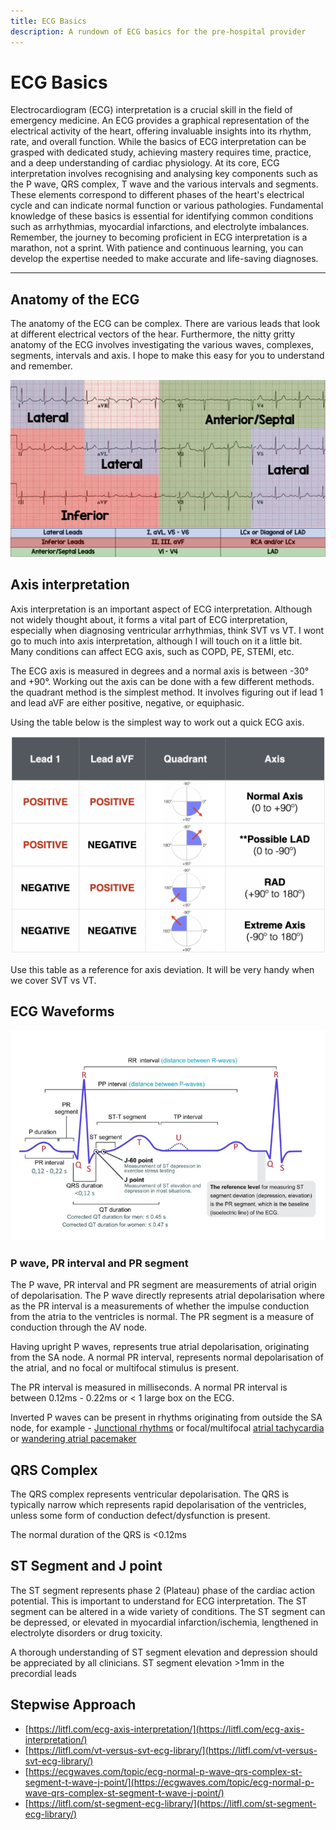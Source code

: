 ```yaml
---
title: ECG Basics
description: A rundown of ECG basics for the pre-hospital provider
---
```


# ECG Basics

Electrocardiogram (ECG) interpretation is a crucial skill in the field of emergency medicine. An ECG provides a graphical representation of the electrical activity of the heart, offering invaluable insights into its rhythm, rate, and overall function. While the basics of ECG interpretation can be grasped with dedicated study, achieving mastery requires time, practice, and a deep understanding of cardiac physiology. At its core, ECG interpretation involves recognising and analysing key components such as the P wave, QRS complex, T wave and the various intervals and segments. These elements correspond to different phases of the heart's electrical cycle and can indicate normal function or various pathologies. Fundamental knowledge of these basics is essential for identifying common conditions such as arrhythmias, myocardial infarctions, and electrolyte imbalances. Remember, the journey to becoming proficient in ECG interpretation is a marathon, not a sprint. With patience and continuous learning, you can develop the expertise needed to make accurate and life-saving diagnoses.

---

## Anatomy of the ECG

The anatomy of the ECG can be complex. There are various leads that look at different electrical vectors of the hear. Furthermore, the nitty gritty anatomy of the ECG involves investigating the various waves, complexes, segments, intervals and axis. I hope to make this easy for you to understand and remember. 

![ECG Anatomy](../assets/ecgAnatomy.jpg)

## Axis interpretation

Axis interpretation is an important aspect of ECG interpretation. Although not widely thought about, it forms a vital part of ECG interpretation, especially when diagnosing ventricular arrhythmias, think SVT vs VT. I wont go to much into axis interpretation, although I will touch on it a little bit. Many conditions can affect ECG axis, such as COPD, PE, STEMI, etc. 

The ECG axis is measured in degrees and a normal axis is between -30&deg; and +90&deg;. Working out the axis can be done with a few different methods. the quadrant method is the simplest method. It involves figuring out if lead 1 and lead aVF are either positive, negative, or equiphasic. 

Using the table below is the simplest way to work out a quick ECG axis. 

![ecgAxis](../assets/ecgAxis.png)

Use this table as a reference for axis deviation. It will be very handy when we cover SVT vs VT.

## ECG Waveforms

![ecgSegments](../assets/ecgSegments.png)

### P wave, PR interval and PR segment

The P wave, PR interval and PR segment are measurements of atrial origin of depolarisation. The P wave directly represents atrial depolarisation where as the PR interval is a measurements of whether the impulse conduction from the atria to the ventricles is normal. The PR segment is a measure of conduction through the AV node. 

Having upright P waves, represents true atrial depolarisation, originating from the SA node. A normal PR interval, represents normal depolarisation of the atrial, and no focal or multifocal stimulus is present. 

The PR interval is measured in milliseconds. A normal PR interval is between 0.12ms - 0.22ms or < 1 large box on the ECG.

Inverted P waves can be present in rhythms originating from outside the SA node, for example - [Junctional rhythms](https://litfl.com/accelerated-junctional-rhythm-ajr/) or focal/multifocal [atrial tachycardia](https://litfl.com/atrial-tachycardia-ecg-library/) or [wandering atrial pacemaker](https://www.healio.com/cardiology/learn-the-heart/ecg-review/ecg-topic-reviews-and-criteria/wandering-atrial-pacemaker-review)
## QRS Complex

The QRS complex represents ventricular depolarisation. The QRS is typically narrow which represents rapid depolarisation of the ventricles, unless some form of conduction defect/dysfunction is present. 

The normal duration of the QRS is <0.12ms

## ST Segment and J point

The ST segment represents phase 2 (Plateau) phase of the cardiac action potential. This is important to understand for ECG interpretation. The ST segment can be altered in a wide variety of conditions. The ST segment can be depressed, or elevated in myocardial infarction/ischemia, lengthened in electrolyte disorders or drug toxicity. 

A thorough understanding of ST segment elevation and depression should be appreciated by all clinicians. ST segment elevation >1mm in the precordial leads

## Stepwise Approach


- [https://litfl.com/ecg-axis-interpretation/](https://litfl.com/ecg-axis-interpretation/)
- [https://litfl.com/vt-versus-svt-ecg-library/](https://litfl.com/vt-versus-svt-ecg-library/)
- [https://ecgwaves.com/topic/ecg-normal-p-wave-qrs-complex-st-segment-t-wave-j-point/](https://ecgwaves.com/topic/ecg-normal-p-wave-qrs-complex-st-segment-t-wave-j-point/)
- [https://litfl.com/st-segment-ecg-library/](https://litfl.com/st-segment-ecg-library/)